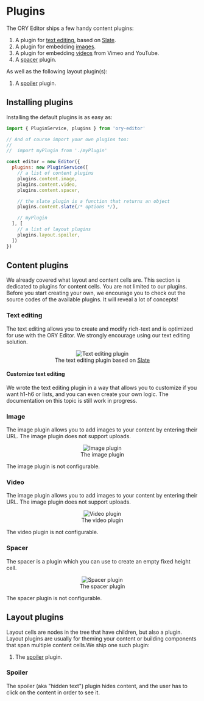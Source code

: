 # Plugins

The ORY Editor ships a few handy content plugins:

1. A plugin for [text editing](#text-editing), based on [Slate](http://slatejs.org).
2. A plugin for embedding [images](#image).
3. A plugin for embedding [videos](#video) from Vimeo and YouTube.
4. A [spacer](#spacer) plugin.

As well as the following layout plugin(s):

1. A [spoiler](#spoiler) plugin.

## Installing plugins

Installing the default plugins is as easy as:

```jsx
import { PluginService, plugins } from 'ory-editor'

// And of course import your own plugins too:
//
//  import myPlugin from './myPlugin'

const editor = new Editor({
  plugins: new PluginService([
    // a list of content plugins
    plugins.content.image,
    plugins.content.video,
    plugins.content.spacer,

    // the slate plugin is a function that returns an object
    plugins.content.slate(/* options */),

    // myPlugin
  ], [
    // a list of layout plugins
    plugins.layout.spoiler,
  ])
})
```

## Content plugins

We already covered what layout and content cells are. This section is dedicated to plugins for content cells. You
are not limited to our plugins. Before you start creating your own, we encourage you to check out the source codes
of the available plugins. It will reveal a lot of concepts!

### Text editing

The text editing allows you to create and modify rich-text and is optimized for use with the ORY Editor. We strongly
encourage using our text editing solution.

<p>
  <figure align="center">
    <img alt="Text editing plugin" src="/images/text-editing-plugin.gif"><br>
    <figcaption>The text editing plugin based on <a href="http://slatejs.org">Slate</a></figcaption>
  </figure>
</p>

#### Customize text editing

We wrote the text editing plugin in a way that allows you to customize if you want h1-h6 or lists, and you can even
create your own logic. The documentation on this topic is still work in progress.

### Image

The image plugin allows you to add images to your content by entering their URL. The image plugin does not support
uploads.

<p>
  <figure align="center">
    <img alt="Image plugin" src="/images/image-plugin.gif"><br>
    <figcaption>The image plugin</figcaption>
  </figure>
</p>

The image plugin is not configurable.

### Video

The image plugin allows you to add images to your content by entering their URL. The image plugin does not support
uploads.

<p>
  <figure align="center">
    <img alt="Video plugin" src="/images/video-plugin.gif"><br>
    <figcaption>The video plugin</figcaption>
  </figure>
</p>

The video plugin is not configurable.

### Spacer

The spacer is a plugin which you can use to create an empty fixed height cell.

<p>
  <figure align="center">
    <img alt="Spacer plugin" src="/images/spacer-plugin.gif"><br>
    <figcaption>The spacer plugin</figcaption>
  </figure>
</p>

The spacer plugin is not configurable.

## Layout plugins

Layout cells are nodes in the tree that have children, but also a plugin. Layout plugins are usually for theming your
content or building components that span multiple content cells.We ship one such plugin:

1. The [spoiler](#spoiler) plugin.

### Spoiler

The spoiler (aka "hidden text") plugin hides content, and the user has to click on the content in order to see it.
